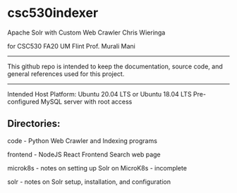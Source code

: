 # csc530indexer

Apache Solr with Custom Web Crawler
Chris Wieringa

for CSC530 FA20
UM Flint
Prof. Murali Mani

------------------------------------------------------

This github repo is intended to keep the documentation, source code, and general references used for this project.

------------------------------------------------------
Intended Host Platform:
  Ubuntu 20.04 LTS or Ubuntu 18.04 LTS
  Pre-configured MySQL server with root access


Directories:
------------------------------------------------------
code - Python Web Crawler and Indexing programs

frontend - NodeJS React Frontend Search web page

microk8s - notes on setting up Solr on MicroK8s - incomplete

solr - notes on Solr setup, installation, and configuration
